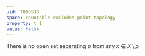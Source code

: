```yaml
---
uid: T000533
space: countable-excluded-point-topology
property: t_1
value: false
---
```

There is no open set separating $p$ from any $x \in X \setminus p$

